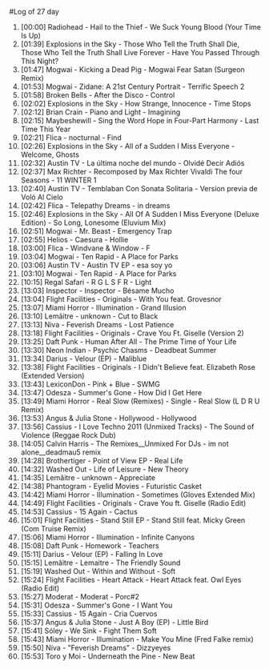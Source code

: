 #Log of 27 day

1. [00:00] Radiohead - Hail to the Thief - We Suck Young Blood (Your Time Is Up)
1. [01:39] Explosions in the Sky - Those Who Tell the Truth Shall Die, Those Who Tell the Truth Shall Live Forever - Have You Passed Through This Night?
1. [01:47] Mogwai - Kicking a Dead Pig - Mogwai Fear Satan (Surgeon Remix)
1. [01:53] Mogwai - Zidane: A 21st Century Portrait - Terrific Speech 2
1. [01:58] Broken Bells - After the Disco - Control
1. [02:02] Explosions in the Sky - How Strange, Innocence - Time Stops
1. [02:12] Brian Crain - Piano and Light - Imagining
1. [02:15] Maybeshewill - Sing the Word Hope in Four-Part Harmony - Last Time This Year
1. [02:21] Flica - nocturnal - Find
1. [02:26] Explosions in the Sky - All of a Sudden I Miss Everyone - Welcome, Ghosts
1. [02:32] Austin TV - La última noche del mundo - Olvidé Decir Adiós
1. [02:37] Max Richter - Recomposed by Max Richter Vivaldi The four Seasons - 11 WINTER 1
1. [02:40] Austin TV - Temblaban Con Sonata Solitaria - Version previa de Voló Al Cielo
1. [02:42] Flica - Telepathy Dreams - in dreams
1. [02:46] Explosions in the Sky - All Of A Sudden I Miss Everyone (Deluxe Edition) - So Long, Lonesome (Eluvium Mix)
1. [02:51] Mogwai - Mr. Beast - Emergency Trap
1. [02:55] Helios - Caesura - Hollie
1. [03:00] Flica - Windvane & Window - F
1. [03:04] Mogwai - Ten Rapid - A Place for Parks
1. [03:06] Austin TV - Austin TV EP - esa soy yo
1. [03:10] Mogwai - Ten Rapid - A Place for Parks
1. [10:15] Regal Safari - R G L S F R - Light
1. [13:03] Inspector - Inspector - Bésame Mucho
1. [13:04] Flight Facilities - Originals - With You feat. Grovesnor
1. [13:07] Miami Horror - Illumination - Grand Illusion
1. [13:10] Lemâitre - unknown - Cut to Black
1. [13:13] Niva - Feverish Dreams - Lost Patience
1. [13:18] Flight Facilities - Originals - Crave You Ft. Giselle (Version 2)
1. [13:25] Daft Punk - Human After All - The Prime Time of Your Life
1. [13:30] Neon Indian - Psychic Chasms - Deadbeat Summer
1. [13:34] Darius - Velour (EP) - Maliblue
1. [13:38] Flight Facilities - Originals - I Didn't Believe feat. Elizabeth Rose (Extended Version)
1. [13:43] LexiconDon - Pink + Blue - SWMG
1. [13:47] Odesza - Summer's Gone - How Did I Get Here
1. [13:49] Miami Horror - Real Slow (Remixes) - Single - Real Slow (L D R U Remix)
1. [13:53] Angus & Julia Stone - Hollywood - Hollywood
1. [13:56] Cassius - I Love Techno 2011 (Unmixed Tracks) - The Sound of Violence (Reggae Rock Dub)
1. [14:05] Calvin Harris - The Remixes__Unmixed For DJs - im not alone__deadmau5 remix
1. [14:28] Brothertiger - Point of View EP - Real Life
1. [14:32] Washed Out - Life of Leisure - New Theory
1. [14:35] Lemâitre - unknown - Appreciate
1. [14:38] Phantogram - Eyelid Movies - Futuristic Casket
1. [14:42] Miami Horror - Illumination - Sometimes (Gloves Extended Mix)
1. [14:49] Flight Facilities - Originals - Crave You ft. Giselle (Radio Edit)
1. [14:53] Cassius - 15 Again - Cactus
1. [15:01] Flight Facilities - Stand Still EP - Stand Still feat. Micky Green (Com Truise Remix)
1. [15:06] Miami Horror - Illumination - Infinite Canyons
1. [15:08] Daft Punk - Homework - Teachers
1. [15:11] Darius - Velour (EP) - Falling In Love
1. [15:15] Lemâitre - Lemaitre - The Friendly Sound
1. [15:19] Washed Out - Within and Without - Soft
1. [15:24] Flight Facilities - Heart Attack - Heart Attack feat. Owl Eyes (Radio Edit)
1. [15:27] Moderat - Moderat - Porc#2
1. [15:31] Odesza - Summer's Gone - I Want You
1. [15:33] Cassius - 15 Again - Cria Cuervos
1. [15:37] Angus & Julia Stone - Just A Boy (EP) - Little Bird
1. [15:41] Sóley - We Sink - Fight Them Soft
1. [15:43] Miami Horror - Illumination - Make You Mine (Fred Falke remix)
1. [15:50] Niva - "Feverish Dreams" - Dizzyeyes
1. [15:53] Toro y Moi - Underneath the Pine - New Beat
